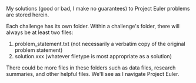 My solutions (good or bad, I make no guarantees) to Project Euler problems are stored herein.

Each challenge has its own folder.  Within a challenge's folder, there will always be at least two files:
  1. problem_statement.txt (not necessarily a verbatim copy of the original problem statement)
  2. solution.xxx (whatever filetype is most appropriate as a solution)
  
There could be more files in these folders such as data files, research summaries, and other helpful files.  We'll see as I navigate Project Euler.
